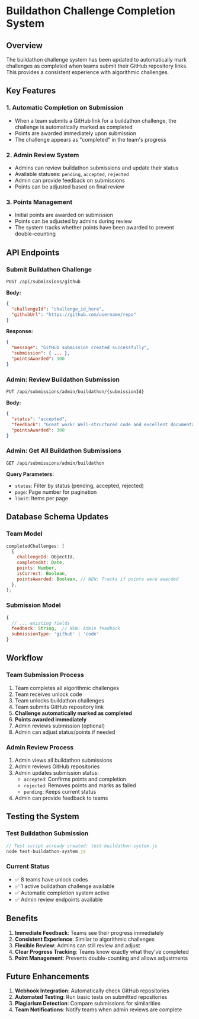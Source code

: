 # Buildathon Challenge Completion System

## Overview

The buildathon challenge system has been updated to automatically mark challenges as completed when teams submit their GitHub repository links. This provides a consistent experience with algorithmic challenges.

## Key Features

### 1. Automatic Completion on Submission

- When a team submits a GitHub link for a buildathon challenge, the challenge is automatically marked as completed
- Points are awarded immediately upon submission
- The challenge appears as "completed" in the team's progress

### 2. Admin Review System

- Admins can review buildathon submissions and update their status
- Available statuses: `pending`, `accepted`, `rejected`
- Admin can provide feedback on submissions
- Points can be adjusted based on final review

### 3. Points Management

- Initial points are awarded on submission
- Points can be adjusted by admins during review
- The system tracks whether points have been awarded to prevent double-counting

## API Endpoints

### Submit Buildathon Challenge

```
POST /api/submissions/github
```

**Body:**

```json
{
  "challengeId": "challenge_id_here",
  "githubUrl": "https://github.com/username/repo"
}
```

**Response:**

```json
{
  "message": "GitHub submission created successfully",
  "submission": { ... },
  "pointsAwarded": 300
}
```

### Admin: Review Buildathon Submission

```
PUT /api/submissions/admin/buildathon/{submissionId}
```

**Body:**

```json
{
  "status": "accepted",
  "feedback": "Great work! Well-structured code and excellent documentation.",
  "pointsAwarded": 300
}
```

### Admin: Get All Buildathon Submissions

```
GET /api/submissions/admin/buildathon
```

**Query Parameters:**

- `status`: Filter by status (pending, accepted, rejected)
- `page`: Page number for pagination
- `limit`: Items per page

## Database Schema Updates

### Team Model

```javascript
completedChallenges: [
  {
    challengeId: ObjectId,
    completedAt: Date,
    points: Number,
    isCorrect: Boolean,
    pointsAwarded: Boolean, // NEW: Tracks if points were awarded
  },
];
```

### Submission Model

```javascript
{
  // ... existing fields
  feedback: String,  // NEW: Admin feedback
  submissionType: 'github' | 'code'
}
```

## Workflow

### Team Submission Process

1. Team completes all algorithmic challenges
2. Team receives unlock code
3. Team unlocks buildathon challenges
4. Team submits GitHub repository link
5. **Challenge automatically marked as completed**
6. **Points awarded immediately**
7. Admin reviews submission (optional)
8. Admin can adjust status/points if needed

### Admin Review Process

1. Admin views all buildathon submissions
2. Admin reviews GitHub repositories
3. Admin updates submission status:
   - `accepted`: Confirms points and completion
   - `rejected`: Removes points and marks as failed
   - `pending`: Keeps current status
4. Admin can provide feedback to teams

## Testing the System

### Test Buildathon Submission

```javascript
// Test script already created: test-buildathon-system.js
node test-buildathon-system.js
```

### Current Status

- ✅ 8 teams have unlock codes
- ✅ 1 active buildathon challenge available
- ✅ Automatic completion system active
- ✅ Admin review endpoints available

## Benefits

1. **Immediate Feedback**: Teams see their progress immediately
2. **Consistent Experience**: Similar to algorithmic challenges
3. **Flexible Review**: Admins can still review and adjust
4. **Clear Progress Tracking**: Teams know exactly what they've completed
5. **Point Management**: Prevents double-counting and allows adjustments

## Future Enhancements

1. **Webhook Integration**: Automatically check GitHub repositories
2. **Automated Testing**: Run basic tests on submitted repositories
3. **Plagiarism Detection**: Compare submissions for similarities
4. **Team Notifications**: Notify teams when admin reviews are complete
